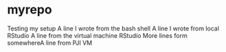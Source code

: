 # myrepo
Testing my setup
A line I wrote from the bash shell
A line I wrote from local RStudio
A line from the virtual machine RStudio
More lines form somewhereA line from PJI VM
